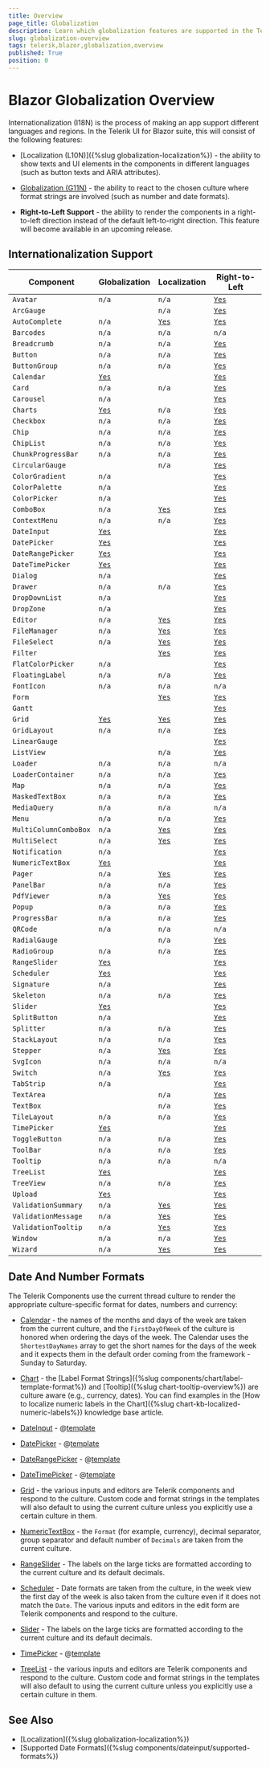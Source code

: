 ```yaml
---
title: Overview
page_title: Globalization
description: Learn which globalization features are supported in the Telerik UI for Blazor components suite.
slug: globalization-overview
tags: telerik,blazor,globalization,overview
published: True
position: 0
---
```


# Blazor Globalization Overview

Internationalization (I18N) is the process of making an app support different languages and regions. In the Telerik UI for Blazor suite, this will consist of the following features:

* [Localization (L10N)]({%slug globalization-localization%}) - the ability to show texts and UI elements in the components in different languages (such as button texts and ARIA attributes).

* [Globalization (G11N)](#date-and-number-formats) - the ability to react to the chosen culture where format strings are involved (such as number and date formats).

* **Right-to-Left Support** - the ability to render the components in a right-to-left direction instead of the default left-to-right direction. This feature will become available in an upcoming release.


## Internationalization Support

| Component | Globalization | Localization| Right-to-Left |
|---|---|---|---|
| `Avatar` | `n/a` | `n/a` | [`Yes`]() |
| `ArcGauge` |  | `n/a` | [`Yes`]() |
| `AutoComplete` | `n/a` | [`Yes`](https://demos.telerik.com/blazor-ui/autocomplete/localization) | [`Yes`]() |
| `Barcodes` | `n/a` | `n/a` | `n/a` |
| `Breadcrumb` | `n/a` | `n/a` | [`Yes`]() |
| `Button` | `n/a` | `n/a` | [`Yes`]() |
| `ButtonGroup` | `n/a` | `n/a` | [`Yes`]() |
| `Calendar` | [`Yes`](https://demos.telerik.com/blazor-ui/calendar/globalization) |  | [`Yes`]() |
| `Card` | `n/a` | `n/a` | [`Yes`]() |
| `Carousel` | `n/a` |  | [`Yes`]() |
| `Charts` | [`Yes`](https://demos.telerik.com/blazor-ui/chart/globalization) | `n/a` | [`Yes`]() |
| `Checkbox` | `n/a` | `n/a` | [`Yes`]() |
| `Chip` | `n/a` | `n/a` | [`Yes`]() |
| `ChipList` | `n/a` | `n/a` | [`Yes`]() |
| `ChunkProgressBar` | `n/a` | `n/a` | [`Yes`]() |
| `CircularGauge` |  | `n/a` | [`Yes`]() |
| `ColorGradient` | `n/a` |  | [`Yes`]() |
| `ColorPalette` | `n/a` |  | [`Yes`]() |
| `ColorPicker` | `n/a` |  | [`Yes`]() |
| `ComboBox` | `n/a` | [`Yes`](https://demos.telerik.com/blazor-ui/combobox/localization) | [`Yes`]() |
| `ContextMenu` | `n/a` | `n/a` | [`Yes`]() |
| `DateInput` | [`Yes`](https://demos.telerik.com/blazor-ui/dateinput/globalization) |  | [`Yes`]() |
| `DatePicker` | [`Yes`](https://demos.telerik.com/blazor-ui/datepicker/globalization) |  | [`Yes`]() |
| `DateRangePicker` | [`Yes`](https://demos.telerik.com/blazor-ui/daterangepicker/globalization) |  | [`Yes`]() |
| `DateTimePicker` | [`Yes`](https://demos.telerik.com/blazor-ui/datetimepicker/globalization) |  | [`Yes`]() |
| `Dialog` | `n/a` |  | [`Yes`]() |
| `Drawer` | `n/a` | `n/a` | [`Yes`]() |
| `DropDownList` | `n/a` |  | [`Yes`]() |
| `DropZone` | `n/a` |  | [`Yes`]() |
| `Editor` | `n/a` | [`Yes`](https://demos.telerik.com/blazor-ui/editor/localization) | [`Yes`]() |
| `FileManager` | `n/a` | [`Yes`](https://demos.telerik.com/blazor-ui/filemanager/localization) | [`Yes`]() |
| `FileSelect` | `n/a` | [`Yes`](https://demos.telerik.com/blazor-ui/fileselect/globalization) | [`Yes`]() |
| `Filter` |  | [`Yes`](https://demos.telerik.com/blazor-ui/filter/localization) | [`Yes`]() |
| `FlatColorPicker` | `n/a` |  | [`Yes`]() |
| `FloatingLabel` | `n/a` | `n/a` | [`Yes`]() |
| `FontIcon` | `n/a` | `n/a` | `n/a` |
| `Form` |  | [`Yes`](https://demos.telerik.com/blazor-ui/form/localization) | [`Yes`]() |
| `Gantt` |  |  | [`Yes`]() |
| `Grid` | [`Yes`](https://demos.telerik.com/blazor-ui/grid/globalization) | [`Yes`](https://demos.telerik.com/blazor-ui/grid/globalization) | [`Yes`]() |
| `GridLayout` | `n/a` | `n/a` | [`Yes`]() |
| `LinearGauge` |  |  | [`Yes`]() |
| `ListView` |  | `n/a` | [`Yes`]() |
| `Loader` | `n/a` | `n/a` | `n/a` |
| `LoaderContainer` | `n/a` | `n/a` | [`Yes`]() |
| `Map` | `n/a` | `n/a` | [`Yes`]() |
| `MaskedTextBox` | `n/a` | `n/a` | [`Yes`]() |
| `MediaQuery` | `n/a` | `n/a` | `n/a` |
| `Menu` | `n/a` | `n/a` | [`Yes`]() |
| `MultiColumnComboBox` | `n/a` | [`Yes`](https://demos.telerik.com/blazor-ui/multicolumncombobox/localization) | [`Yes`]() |
| `MultiSelect` | `n/a` | [`Yes`](https://demos.telerik.com/blazor-ui/multiselect/localization) | [`Yes`]() |
| `Notification` | `n/a` |  | [`Yes`]() |
| `NumericTextBox` | [`Yes`](https://demos.telerik.com/blazor-ui/numerictextbox/globalization) |  | [`Yes`]() |
| `Pager` | `n/a` | [`Yes`](https://demos.telerik.com/blazor-ui/pager/localization) | [`Yes`]() |
| `PanelBar` | `n/a` | `n/a` | [`Yes`]() |
| `PdfViewer` | `n/a` | [`Yes`](https://demos.telerik.com/blazor-ui/pdfviewer/localization) | [`Yes`]() |
| `Popup` | `n/a` | `n/a` | [`Yes`]() |
| `ProgressBar` | `n/a` | `n/a` | [`Yes`]() |
| `QRCode` | `n/a` | `n/a` | `n/a` |
| `RadialGauge` |  | `n/a` | [`Yes`]() |
| `RadioGroup` | `n/a` | `n/a` | [`Yes`]() |
| `RangeSlider` | [`Yes`](https://demos.telerik.com/blazor-ui/rangeslider/globalization) |  | [`Yes`]() |
| `Scheduler` | [`Yes`](https://demos.telerik.com/blazor-ui/scheduler/globalization) |  | [`Yes`]() |
| `Signature` | `n/a` |  | [`Yes`]() |
| `Skeleton` | `n/a` | `n/a` | [`Yes`]() |
| `Slider` | [`Yes`](https://demos.telerik.com/blazor-ui/slider/globalization) |  | [`Yes`]() |
| `SplitButton` | `n/a` |  | [`Yes`]() |
| `Splitter` | `n/a` | `n/a` | [`Yes`]() |
| `StackLayout` | `n/a` | `n/a` | [`Yes`]() |
| `Stepper` | `n/a` | [`Yes`](https://demos.telerik.com/blazor-ui/stepper/localization) | [`Yes`]() |
| `SvgIcon` | `n/a` | `n/a` | `n/a` |
| `Switch` | `n/a` | [`Yes`](https://demos.telerik.com/blazor-ui/switch/localization) | [`Yes`]() |
| `TabStrip` | `n/a` |  | [`Yes`]() |
| `TextArea` |  | `n/a` | [`Yes`]() |
| `TextBox` |  | `n/a` | [`Yes`]() |
| `TileLayout` | `n/a` | `n/a` | [`Yes`]() |
| `TimePicker` | [`Yes`](https://demos.telerik.com/blazor-ui/timepicker/globalization) |  | [`Yes`]() |
| `ToggleButton` | `n/a` | `n/a` | [`Yes`]() |
| `ToolBar` | `n/a` | `n/a` | [`Yes`]() |
| `Tooltip` | `n/a` | `n/a` | `n/a` |
| `TreeList` | [`Yes`](https://demos.telerik.com/blazor-ui/treelist/globalization) |  | [`Yes`]() |
| `TreeView` | `n/a` | `n/a` | [`Yes`]() |
| `Upload` | [`Yes`](https://demos.telerik.com/blazor-ui/upload/globalization) |  | [`Yes`]() |
| `ValidationSummary` | `n/a` | [`Yes`](https://demos.telerik.com/blazor-ui/validation/validation-summary/localization) | [`Yes`]() |
| `ValidationMessage` | `n/a` | [`Yes`](https://demos.telerik.com/blazor-ui/validation/validation-message/localization) | [`Yes`]() |
| `ValidationTooltip` | `n/a` | [`Yes`](https://demos.telerik.com/blazor-ui/validation/validation-tooltip/localization) | [`Yes`]() |
| `Window` | `n/a` | `n/a` | [`Yes`]() |
| `Wizard` | `n/a` | [`Yes`](https://demos.telerik.com/blazor-ui/wizard/localization) | [`Yes`]() |





## Date And Number Formats

The Telerik Components use the current thread culture to render the appropriate culture-specific format for dates, numbers and currency:

* [Calendar](https://demos.telerik.com/blazor-ui/calendar/globalization) - the names of the months and days of the week are taken from the current culture, and the `FirstDayOfWeek` of the culture is honored when ordering the days of the week. The Calendar uses the  `ShortestDayNames` array to get the short names for the days of the week and it expects them in the default order coming from the framework - Sunday to Saturday.

* [Chart](https://demos.telerik.com/blazor-ui/chart/globalization) - the [Label Format Strings]({%slug components/chart/label-template-format%}) and [Tooltip]({%slug chart-tooltip-overview%}) are culture aware (e.g., currency, dates). You can find examples in the [How to localize numeric labels in the Chart]({%slug chart-kb-localized-numeric-labels%}) knowledge base article.

* [DateInput](https://demos.telerik.com/blazor-ui/dateinput/globalization) - @[template](/_contentTemplates/common/general-info.md#date-format-per-culture)

* [DatePicker](https://demos.telerik.com/blazor-ui/datepicker/globalization) - @[template](/_contentTemplates/common/general-info.md#date-format-per-culture)

* [DateRangePicker](https://demos.telerik.com/blazor-ui/daterangepicker/globalization) - @[template](/_contentTemplates/common/general-info.md#date-format-per-culture)

* [DateTimePicker](https://demos.telerik.com/blazor-ui/datetimepicker/globalization) - @[template](/_contentTemplates/common/general-info.md#date-format-per-culture)

* [Grid](https://demos.telerik.com/blazor-ui/grid/globalization) - the various inputs and editors are Telerik components and respond to the culture. Custom code and format strings in the templates will also default to using the current culture unless you explicitly use a certain culture in them.

* [NumericTextBox](https://demos.telerik.com/blazor-ui/numerictextbox/globalization) - the `Format` (for example, currency), decimal separator, group separator and default number of `Decimals` are taken from the current culture.

* [RangeSlider](https://demos.telerik.com/blazor-ui/rangeslider/globalization) - The labels on the large ticks are formatted according to the current culture and its default decimals.

* [Scheduler](https://demos.telerik.com/blazor-ui/scheduler/globalization) - Date formats are taken from the culture, in the week view the first day of the week is also taken from the culture even if it does not match the `Date`. The various inputs and editors in the edit form are Telerik components and respond to the culture.

* [Slider](https://demos.telerik.com/blazor-ui/slider/globalization) - The labels on the large ticks are formatted according to the current culture and its default decimals.

* [TimePicker](https://demos.telerik.com/blazor-ui/timepicker/globalization) - @[template](/_contentTemplates/common/general-info.md#date-format-per-culture)

* [TreeList](https://demos.telerik.com/blazor-ui/treelist/globalization) - the various inputs and editors are Telerik components and respond to the culture. Custom code and format strings in the templates will also default to using the current culture unless you explicitly use a certain culture in them.

## See Also

  * [Localization]({%slug globalization-localization%})
  * [Supported Date Formats]({%slug components/dateinput/supported-formats%})
